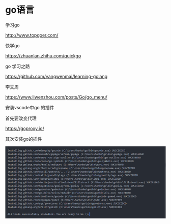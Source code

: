 # go语言



学习go

http://www.topgoer.com/

快学go

https://zhuanlan.zhihu.com/quickgo

go 学习之路

https://github.com/yangwenmai/learning-golang



李文周

https://www.liwenzhou.com/posts/Go/go_menu/

安装vscode中go 的插件

首先要改变代理

https://goproxy.io/

其次安装go的插件

![VScode安装插件](../.vuepress/public/images/golang/VScode安装插件.png)